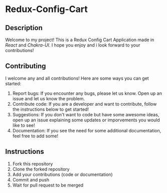 # Redux-Config-Cart


## Description
Welcome to my project! This is a Redux Config Cart Application made in _React_ and _Chakra-UI_. I hope you enjoy and i look forward to your contributions!

## Contributing
I welcome any and all contributions! Here are some ways you can get started:

1. Report bugs: If you encounter any bugs, please let us know. Open up an issue and let us know the problem.
2. Contribute code: If you are a developer and want to contribute, follow the instructions below to get started!
3. Suggestions: If you don't want to code but have some awesome ideas, open up an issue explaining some updates or imporvements you would like to see!
4. Documentation: If you see the need for some additional documentation, feel free to add some!

## Instructions

1. Fork this repository
2. Clone the forked repository
3. Add your contributions (code or documentation)
4. Commit and push
5. Wait for pull request to be merged
